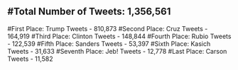 #Total Number of Tweets: 1,356,561 
---
#First Place: Trump Tweets - 810,873
#Second Place: Cruz Tweets - 164,919
#Third Place: Clinton Tweets - 148,844
#Fourth Place: Rubio Tweets - 122,539
#Fifth Place: Sanders Tweets - 53,397
#Sixth Place: Kasich Tweets - 31,633
#Seventh Place: Jeb! Tweets - 12,778
#Last Place: Carson Tweets - 11,582
